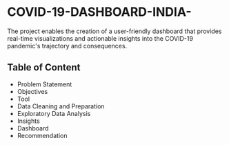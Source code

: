 # COVID-19-DASHBOARD-INDIA-
The project enables the creation of a user-friendly dashboard that provides real-time visualizations and actionable insights into the COVID-19 pandemic's trajectory and consequences.

## Table of Content
- Problem Statement
- Objectives
- Tool
- Data Cleaning and Preparation
- Exploratory Data Analysis
- Insights
- Dashboard
- Recommendation
